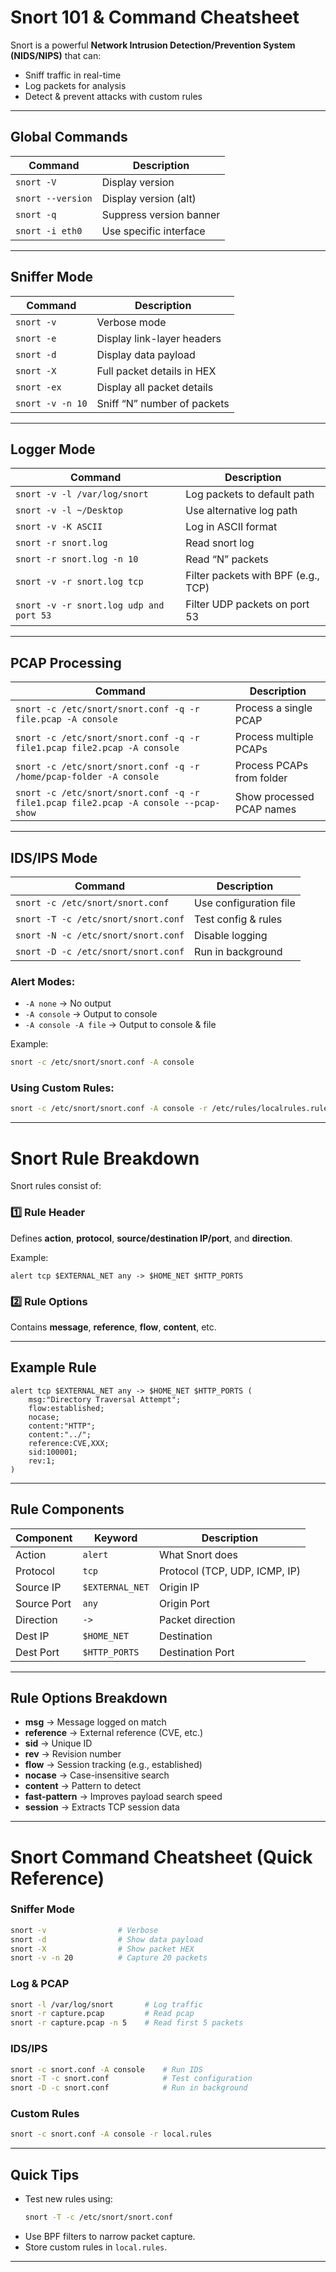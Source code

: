 # Snort 101 & Command Cheatsheet

Snort is a powerful **Network Intrusion Detection/Prevention System (NIDS/NIPS)** that can:
- Sniff traffic in real-time
- Log packets for analysis
- Detect & prevent attacks with custom rules

---

## Global Commands
| Command | Description |
|---------|-------------|
| `snort -V` | Display version |
| `snort --version` | Display version (alt) |
| `snort -q` | Suppress version banner |
| `snort -i eth0` | Use specific interface |

---

## Sniffer Mode
| Command | Description |
|---------|-------------|
| `snort -v` | Verbose mode |
| `snort -e` | Display link-layer headers |
| `snort -d` | Display data payload |
| `snort -X` | Full packet details in HEX |
| `snort -ex` | Display all packet details |
| `snort -v -n 10` | Sniff “N” number of packets |

---

## Logger Mode
| Command | Description |
|---------|-------------|
| `snort -v -l /var/log/snort` | Log packets to default path |
| `snort -v -l ~/Desktop` | Use alternative log path |
| `snort -v -K ASCII` | Log in ASCII format |
| `snort -r snort.log` | Read snort log |
| `snort -r snort.log -n 10` | Read “N” packets |
| `snort -v -r snort.log tcp` | Filter packets with BPF (e.g., TCP) |
| `snort -v -r snort.log udp and port 53` | Filter UDP packets on port 53 |

---

## PCAP Processing
| Command | Description |
|---------|-------------|
| `snort -c /etc/snort/snort.conf -q -r file.pcap -A console` | Process a single PCAP |
| `snort -c /etc/snort/snort.conf -q -r file1.pcap file2.pcap -A console` | Process multiple PCAPs |
| `snort -c /etc/snort/snort.conf -q -r /home/pcap-folder -A console` | Process PCAPs from folder |
| `snort -c /etc/snort/snort.conf -q -r file1.pcap file2.pcap -A console --pcap-show` | Show processed PCAP names |

---

## IDS/IPS Mode
| Command | Description |
|---------|-------------|
| `snort -c /etc/snort/snort.conf` | Use configuration file |
| `snort -T -c /etc/snort/snort.conf` | Test config & rules |
| `snort -N -c /etc/snort/snort.conf` | Disable logging |
| `snort -D -c /etc/snort/snort.conf` | Run in background |

### Alert Modes:
- `-A none` → No output
- `-A console` → Output to console
- `-A console -A file` → Output to console & file

Example:
```bash
snort -c /etc/snort/snort.conf -A console
```

### Using Custom Rules:
```bash
snort -c /etc/snort/snort.conf -A console -r /etc/rules/localrules.rules
```

---

# Snort Rule Breakdown

Snort rules consist of:

### 1️⃣ Rule Header
Defines **action**, **protocol**, **source/destination IP/port**, and **direction**.

Example:
```snort
alert tcp $EXTERNAL_NET any -> $HOME_NET $HTTP_PORTS
```

### 2️⃣ Rule Options
Contains **message**, **reference**, **flow**, **content**, etc.

---

## Example Rule
```snort
alert tcp $EXTERNAL_NET any -> $HOME_NET $HTTP_PORTS (
    msg:"Directory Traversal Attempt";
    flow:established;
    nocase;
    content:"HTTP";
    content:"../";
    reference:CVE,XXX;
    sid:100001;
    rev:1;
)
```

---

## Rule Components
| Component | Keyword | Description |
|-----------|---------|-------------|
| Action | `alert` | What Snort does |
| Protocol | `tcp` | Protocol (TCP, UDP, ICMP, IP) |
| Source IP | `$EXTERNAL_NET` | Origin IP |
| Source Port | `any` | Origin Port |
| Direction | `->` | Packet direction |
| Dest IP | `$HOME_NET` | Destination |
| Dest Port | `$HTTP_PORTS` | Destination Port |

---

## Rule Options Breakdown
- **msg** → Message logged on match  
- **reference** → External reference (CVE, etc.)  
- **sid** → Unique ID  
- **rev** → Revision number  
- **flow** → Session tracking (e.g., established)  
- **nocase** → Case-insensitive search  
- **content** → Pattern to detect  
- **fast-pattern** → Improves payload search speed  
- **session** → Extracts TCP session data  

---

# Snort Command Cheatsheet (Quick Reference)

### Sniffer Mode
```bash
snort -v                # Verbose
snort -d                # Show data payload
snort -X                # Show packet HEX
snort -v -n 20          # Capture 20 packets
```

### Log & PCAP
```bash
snort -l /var/log/snort       # Log traffic
snort -r capture.pcap         # Read pcap
snort -r capture.pcap -n 5    # Read first 5 packets
```

### IDS/IPS
```bash
snort -c snort.conf -A console    # Run IDS
snort -T -c snort.conf            # Test configuration
snort -D -c snort.conf            # Run in background
```

### Custom Rules
```bash
snort -c snort.conf -A console -r local.rules
```

---

## Quick Tips
- Test new rules using:  
  ```bash
  snort -T -c /etc/snort/snort.conf
  ```
- Use BPF filters to narrow packet capture.
- Store custom rules in `local.rules`.

---